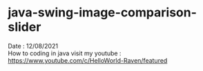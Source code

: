 # java-swing-image-comparison-slider
Date : 12/08/2021<br/>
How to coding in java
visit my youtube : https://www.youtube.com/c/HelloWorld-Raven/featured
<br/><br/>
